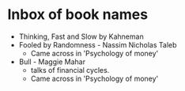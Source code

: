 # Inbox of book names

* Thinking, Fast and Slow by Kahneman
* Fooled by Randomness -  Nassim Nicholas Taleb
    * Came across in 'Psychology of money'
* Bull - Maggie Mahar
    * talks of financial cycles.
    * Came across in 'Psychology of money'

